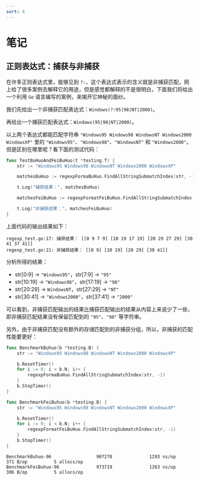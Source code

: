 ```yaml
---
sort: 4
---
```


# 笔记

## 正则表达式：捕获与非捕获

在许多正则表达式里，能够见到 `?:`，这个表达式表示的含义就是非捕获匹配，网上给了很多案例去解释它的用途，但是感觉都解释的不是很明白，下面我们将给出一个利用 `Go` 语言编写的案例，来揭开它神秘的面纱。

我们先给出一个非捕获匹配表达式：`Windows(?:95|98|NT|2000)`。

再给出一个捕获匹配表达式：`Windows(95|98|NT|2000)`。

以上两个表达式都能匹配字符串 `"Windows95 Windows98 WindowsNT Windows2000 WindowsXP"` 里的 `"Windows95"`、`"Windows98"`、`"WindowsNT"` 和 `"Windows2000"`。但是区别在哪里呢？看下面的测试代码：

```go
func TestBuHuoAndFeiBuHuo(t *testing.T) {
	str := "Windows95 Windows98 WindowsNT Windows2000 WindowsXP"

	matchesBuHuo := regexpFormaBuHuo.FindAllStringSubmatchIndex(str, -1)

	t.Log("捕获结果：", matchesBuHuo)

	matchesFeiBuHuo := regexpFormatFeiBuHuo.FindAllStringSubmatchIndex(str, -1)

	t.Log("非捕获结果：", matchesFeiBuHuo)
}
```

上面代码的输出结果如下：
```
regexp_test.go:17: 捕获结果： [[0 9 7 9] [10 19 17 19] [20 29 27 29] [30 41 37 41]]
regexp_test.go:21: 非捕获结果： [[0 9] [10 19] [20 29] [30 41]]
```

分析所得的结果：

- str[0:9] $\rightarrow$ `"Windows95"`，str[7:9] $\rightarrow$ `"95"`
- str[10:19] $\rightarrow$ `"Windows98"`，str[17:19] $\rightarrow$ `"98"`
- str[20:29] $\rightarrow$ `WindowsNT`，str[27:29] $\rightarrow$ `"NT"`
- str[30:41] $\rightarrow$ `"Windows2000"`，str[37:41] $\rightarrow$ `"2000"`

可以看到，非捕获匹配输出的结果比捕获匹配输出的结果从内容上来说少了一些，即非捕获匹配结果没有保留匹配到的 `"95"`、`"98"` 等字符串。

另外，由于非捕获匹配没有额外的存储匹配到的非捕获分组，所以，非捕获的匹配性能要更好：

```go
func BenchmarkBuhuo(b *testing.B) {
	str := "Windows95 Windows98 WindowsNT Windows2000 WindowsXP"

	b.ResetTimer()
	for i := 0; i < b.N; i++ {
		regexpFormaBuHuo.FindAllStringSubmatchIndex(str, -1)
	}
	b.StopTimer()
}

func BenchmarkFeiBuhuo(b *testing.B) {
	str := "Windows95 Windows98 WindowsNT Windows2000 WindowsXP"

	b.ResetTimer()
	for i := 0; i < b.N; i++ {
		regexpFormatFeiBuHuo.FindAllStringSubmatchIndex(str, -1)
	}
	b.StopTimer()
}
```

```
BenchmarkBuhuo-96                 907278              1293 ns/op             371 B/op          5 allocs/op
BenchmarkFeiBuhuo-96              973719              1263 ns/op             306 B/op          5 allocs/op
```